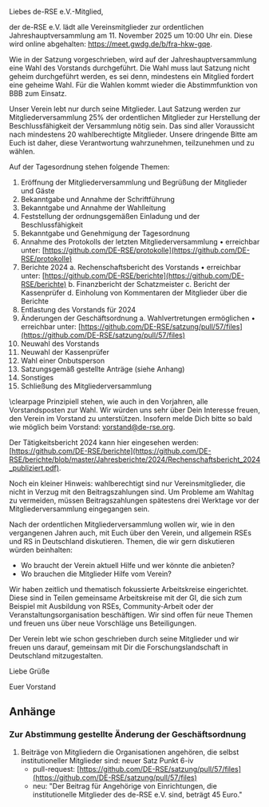 Liebes de-RSE e.V.-Mitglied,

der de-RSE e.V. lädt alle Vereinsmitglieder zur ordentlichen Jahreshauptversammlung am 11. November 2025 um 10:00 Uhr ein. Diese wird online abgehalten: <https://meet.gwdg.de/b/fra-hkw-gqe>.


Wie in der Satzung vorgeschrieben, wird auf der Jahreshauptversammlung eine Wahl des Vorstands durchgeführt. Die Wahl muss laut Satzung nicht geheim durchgeführt werden, es sei denn, mindestens ein Mitglied fordert eine geheime Wahl. Für die Wahlen kommt wieder die Abstimmfunktion von BBB zum Einsatz. 

Unser Verein lebt nur durch seine Mitglieder. Laut Satzung werden zur Mitgliederversammlung 25% der ordentlichen Mitglieder zur Herstellung der Beschlussfähigkeit der Versammlung nötig sein. Das sind aller Voraussicht nach mindestens 20 wahlberechtigte Mitglieder. Unsere dringende Bitte am Euch ist daher, diese Verantwortung wahrzunehmen, teilzunehmen und zu wählen.

Auf der Tagesordnung stehen folgende Themen:

1. Eröffnung der Mitgliederversammlung und Begrüßung der Mitglieder und Gäste
2. Bekanntgabe und Annahme der Schriftführung
3. Bekanntgabe und Annahme der Wahlleitung
4. Feststellung der ordnungsgemäßen Einladung und der Beschlussfähigkeit 
5. Bekanntgabe und Genehmigung der Tagesordnung
6. Annahme des Protokolls der letzten Mitgliederversammlung
    • erreichbar unter: [https://github.com/DE-RSE/protokolle](https://github.com/DE-RSE/protokolle)
7. Berichte 2024
    a. Rechenschaftsbericht des Vorstands
    • erreichbar unter: [https://github.com/DE-RSE/berichte](https://github.com/DE-RSE/berichte)
    b. Finanzbericht der Schatzmeister
    c. Bericht der Kassenprüfer
    d. Einholung von Kommentaren der Mitglieder über die Berichte 
8. Entlastung des Vorstands für 2024
9.  Änderungen der Geschäftsordnung
    a. Wahlvertretungen ermöglichen
    • erreichbar unter: [https://github.com/DE-RSE/satzung/pull/57/files](https://github.com/DE-RSE/satzung/pull/57/files)
10. Neuwahl des Vorstands
11. Neuwahl der Kassenprüfer
12. Wahl einer Onbutsperson
13. Satzungsgemäß gestellte Anträge (siehe Anhang)
14. Sonstiges
15. Schließung des Mitgliederversammlung

\clearpage
Prinzipiell stehen, wie auch in den Vorjahren, alle Vorstandsposten zur Wahl. Wir würden uns sehr über Dein Interesse freuen, den Verein im Vorstand zu unterstützen. Insofern melde Dich bitte so bald wie möglich beim Vorstand: vorstand@de-rse.org.

Der Tätigkeitsbericht 2024 kann hier eingesehen werden: [https://github.com/DE-RSE/berichte](https://github.com/DE-RSE/berichte/blob/master/Jahresberichte/2024/Rechenschaftsbericht_2024_publiziert.pdf).

Noch ein kleiner Hinweis: wahlberechtigt sind nur Vereinsmitglieder, die nicht in Verzug mit den Beitragszahlungen sind. Um Probleme am Wahltag zu vermeiden, müssen Beitragszahlungen spätestens drei Werktage vor der Mitgliederversammlung eingegangen sein.

Nach der ordentlichen Mitgliederversammlung wollen wir, wie in den vergangenen Jahren auch, mit Euch über den Verein, und allgemein RSEs und RS in Deutschland diskutieren. Themen, die wir gern diskutieren würden beinhalten:

-   Wo braucht der Verein aktuell Hilfe und wer könnte die anbieten? 
-   Wo brauchen die Mitglieder Hilfe vom Verein? 

Wir haben zeitlich und thematisch fokussierte Arbeitskreise eingerichtet. Diese sind in Teilen gemeinsame Arbeitskreise mit der GI, die sich zum Beispiel mit Ausbildung von RSEs, Community-Arbeit oder der Veranstaltungsorganisation beschäftigen. Wir sind offen für neue Themen und freuen uns über neue Vorschläge uns Beteiligungen.

Der Verein lebt wie schon geschrieben durch seine Mitglieder und wir freuen uns darauf, gemeinsam mit Dir die Forschungslandschaft in Deutschland mitzugestalten.

Liebe Grüße

Euer Vorstand


## Anhänge

### Zur Abstimmung gestellte Änderung der Geschäftsordnung
1. Beiträge von Mitgliedern die Organisationen angehören, die selbst institutioneller Mitglieder sind: neuer Satz Punkt 6-iv
    - pull-request: [https://github.com/DE-RSE/satzung/pull/57/files](https://github.com/DE-RSE/satzung/pull/57/files)
    - neu: "Der Beitrag für Angehörige von Einrichtungen, die institutionelle Mitglieder des de-RSE e.V. sind, beträgt 45 Euro."
